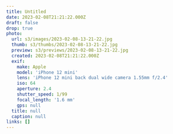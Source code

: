 ```yaml
---
title: Untitled
date: 2023-02-08T21:21:22.000Z
draft: false
drop: true
photo:
  url: s3/images/2023-02-08-13-21-22.jpg
  thumb: s3/thumbs/2023-02-08-13-21-22.jpg
  preview: s3/previews/2023-02-08-13-21-22.jpg
  created: 2023-02-08T21:21:22.000Z
  exif:
    make: Apple
    model: 'iPhone 12 mini'
    lens: 'iPhone 12 mini back dual wide camera 1.55mm f/2.4'
    iso: 64
    aperture: 2.4
    shutter_speed: 1/99
    focal_length: '1.6 mm'
    gps: null
  title: null
  caption: null
links: []
---
```

